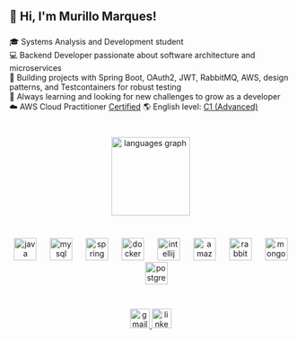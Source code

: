 <h2 align="left">👋 Hi, I'm Murillo Marques!</h2>

###

<p align="left">
  🎓 Systems Analysis and Development student  <br>
  💻 Backend Developer passionate about software architecture and microservices  <br>
  🚀 Building projects with Spring Boot, OAuth2, JWT, RabbitMQ, AWS, design patterns, and Testcontainers for robust testing  <br>
  🧠 Always learning and looking for new challenges to grow as a developer  <br>
  ☁️ AWS Cloud Practitioner <a href="https://www.credly.com/badges/f762a3c3-7d4b-4e48-b664-ff4ed583f2d7/public_url">Certified</a>
  🌎 English level: <a href="https://cert.efset.org/TxCvaV" target="_blank">C1 (Advanced)</a>
</p>

###

<br clear="both">

<div align="center">
  <img src="https://github-readme-stats.vercel.app/api/top-langs?username=MurilloMarquesSantos&locale=en&hide_title=false&layout=compact&card_width=320&langs_count=5&theme=react&hide_border=true&order=2" height="140" alt="languages graph"  />
</div>

###

<br clear="both">

<div align="center">
  <img src="https://cdn.jsdelivr.net/gh/devicons/devicon/icons/java/java-original.svg" height="40" alt="java logo"  />
  <img width="16" />
  <img src="https://cdn.simpleicons.org/mysql/4479A1" height="40" alt="mysql logo"  />
  <img width="16" />
  <img src="https://cdn.jsdelivr.net/gh/devicons/devicon/icons/spring/spring-original.svg" height="40" alt="spring logo"  />
  <img width="16" />
  <img src="https://cdn.jsdelivr.net/gh/devicons/devicon/icons/docker/docker-original.svg" height="40" alt="docker logo"  />
  <img width="16" />
  <img src="https://cdn.jsdelivr.net/gh/devicons/devicon/icons/intellij/intellij-original.svg" height="40" alt="intellij logo"  />
  <img width="16" />
  <img src="https://cdn.jsdelivr.net/gh/devicons/devicon/icons/amazonwebservices/amazonwebservices-line-wordmark.svg" height="40" alt="amazonwebservices logo"  />
  <img width="16" />
  <img src="https://cdn.simpleicons.org/rabbitmq/FF6600" height="40" alt="rabbitmq logo"  />
  <img width="16" />
  <img src="https://cdn.simpleicons.org/mongodb/47A248" height="40" alt="mongodb logo"  />
  <img width="16" />
  <img src="https://cdn.simpleicons.org/postgresql/4169E1" height="40" alt="postgresql logo"  />
</div>

###

<br clear="both">

<div align="center">
  <a href="murillomarques2001@gmail.com" target="_blank">
    <img src="https://img.shields.io/static/v1?message=Gmail&logo=gmail&label=&color=D14836&logoColor=white&labelColor=&style=for-the-badge" height="35" alt="gmail logo"  />
  </a>
  <a href="www.linkedin.com/in/murillomsantos" target="_blank">
    <img src="https://img.shields.io/static/v1?message=LinkedIn&logo=linkedin&label=&color=0077B5&logoColor=white&labelColor=&style=for-the-badge" height="35" alt="linkedin logo"  />
  </a>
</div>

###
